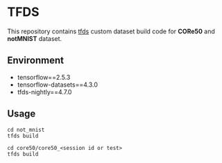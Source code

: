# TFDS
This repository contains <a href="https://www.tensorflow.org/datasets/add_dataset">tfds</a> custom dataset build code for **CORe50** and **notMNIST** dataset.

## Environment
- tensorflow==2.5.3
- tensorflow-datasets==4.3.0
- tfds-nightly==4.7.0

## Usage
```
cd not_mnist
tfds build
```
```
cd core50/core50_<session id or test>
tfds build
```